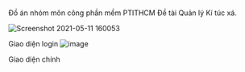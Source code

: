 ﻿# 
Đồ án nhóm môn công phần mềm PTITHCM
Đề tài Quản lý Kí túc xá.

![Screenshot 2021-05-11 160053](https://user-images.githubusercontent.com/76673112/117789952-11876080-b273-11eb-9d03-5eb735f4c8a7.png)

Giao diện login
![image](https://user-images.githubusercontent.com/76673112/117790359-79d64200-b273-11eb-8bde-94758e0e22a9.png)

Giao diện chính
